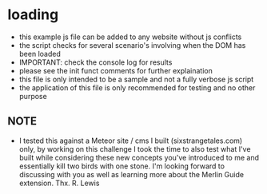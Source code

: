 # loading

- this example js file can be added to any website without js conflicts
- the script checks for several scenario's involving when the DOM has been loaded
- IMPORTANT: check the console log for results
- please see the init funct comments for further explaination
- this file is only intended to be a sample and not a fully verbose js script 
- the application of this file is only recommended for testing and no other purpose
## NOTE
- I tested this against a Meteor site / cms I built (sixstrangetales.com) only, by working on this challenge I took the time to also test what I've built while considering these new concepts you've introduced to me and essentially kill two birds with one stone. I'm looking forward to discussing with you as well as learning more about the Merlin Guide extension. Thx. R. Lewis
